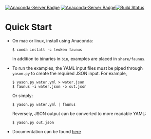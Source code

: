 [![Anaconda-Server Badge](https://anaconda.org/teokem/faunus/badges/installer/conda.svg)](https://conda.anaconda.org/teokem)
[![Anaconda-Server Badge](https://anaconda.org/teokem/faunus/badges/platforms.svg)](https://anaconda.org/teokem/faunus)[![Build Status](https://travis-ci.org/mlund/neofaunus.svg?branch=master)](https://travis-ci.org/mlund/neofaunus)

# Quick Start

- On mac or linux, install using Anaconda:

      $ conda install -c teokem faunus
    
  In addition to binaries in `bin`, examples are placed in `share/faunus`.
   
- To run the examples, the YAML input files must be piped through `yason.py`
  to create the required JSON input. For example,

      $ yason.py water.yml > water.json
      $ faunus -i water.json -o out.json

  Or simply:

      $ yason.py water.yml | faunus

  Reversely, JSON output can be converted to more readable YAML:

      $ yason.py out.json

- Documentation can be found [here](http://mlund.github.com/neofaunus/)
